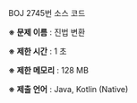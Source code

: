 BOJ 2745번 소스 코드

<b>※ 문제 이름</b> : 진법 변환

<b>※ 제한 시간</b> : 1 초

<b>※ 제한 메모리</b> : 128 MB

<b>※ 제출 언어</b> : Java, Kotlin (Native)
